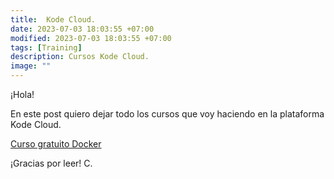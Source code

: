 ```yaml
---
title:  Kode Cloud. 
date: 2023-07-03 18:03:55 +07:00
modified: 2023-07-03 18:03:55 +07:00
tags: [Training]
description: Cursos Kode Cloud.
image: ""
---
```



¡Hola!

En este post quiero dejar todo los cursos que voy haciendo en la plataforma Kode Cloud. 

<a href="https://kodekloud.com/courses/docker-for-the-absolute-beginner/" target="_blank" rel="nofollow">Curso gratuito Docker</a>




¡Gracias por leer!
C.







